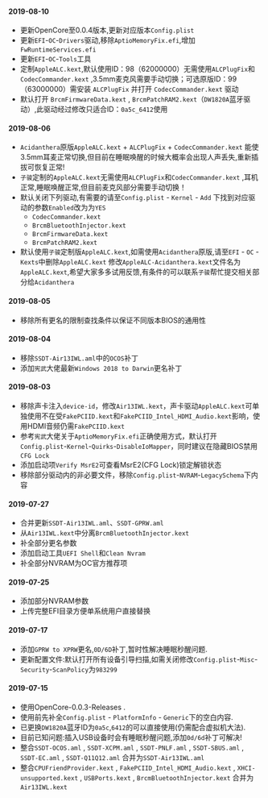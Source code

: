 #### 2019-08-10

+ 更新OpenCore至0.0.4版本,更新对应版本`Config.plist`
+ 更新`EFI`-`OC`-`Drivers`驱动,移除`AptioMemoryFix.efi`,增加`FwRuntimeServices.efi`
+ 更新`EFI`-`OC`-`Tools`工具
+ 定制`AppleALC.kext`,默认使用ID：98（62000000）无需使用`ALCPlugFix`和`CodecCommander.kext` ,3.5mm麦克风需要手动切换；可选原版ID：99（63000000）需安装 `ALCPlugFix` 并打开 `CodecCommander.kext` 驱动
+ 默认打开 `BrcmFirmwareData.kext` , `BrcmPatchRAM2.kext`（`DW1820A`蓝牙驱动）,此驱动经过修改只适合ID：`0a5c_6412`使用

#### 2019-08-06

+ `Acidanthera`原版`AppleALC.kext` + `ALCPlugFix` + `CodecCommander.kext` 能使3.5mm耳麦正常切换,但目前在睡眠唤醒的时候大概率会出现人声丢失,重新插拔可恢复正常!
+ `子骏`定制的`AppleALC.kext`无需使用`ALCPlugFix`和`CodecCommander.kext` ,耳机正常,睡眠唤醒正常,但目前麦克风部分需要手动切换！
+ 默认关闭下列驱动,有需要的请至`Config.plist` - `Kernel` - `Add` 下找到对应驱动的参数`Enabled`改为为`YES`
    + `CodecCommander.kext`
    + `BrcmBluetoothInjector.kext`
    + `BrcmFirmwareData.kext`
    + `BrcmPatchRAM2.kext`
+ 默认使用`子骏`定制版`AppleALC.kext`,如需使用`Acidanthera`原版,请至`EFI` - `OC` - `Kexts`中删除`AppleALC.kext` 修改`AppleALC-Acidanthera.kext`文件名为`AppleALC.kext`,希望大家多多试用反馈,有条件的可以联系`子骏`帮忙提交相关部分给`Acidanthera`

#### 2019-08-05

+ 移除所有更名的限制查找条件以保证不同版本BIOS的通用性

#### 2019-08-04

+ 移除`SSDT-Air13IWL.aml`中的`OCOS`补丁
+ 添加`宪武`大佬最新`Windows 2018 to Darwin`更名补丁

#### 2019-08-03

+ 移除声卡注入`device-id`，修改`Air13IWL.kext`，声卡驱动`AppleALC.kext`可单独使用不在受`FakePCIID.kext`和`FakePCIID_Intel_HDMI_Audio.kext`影响，使用HDMI音频仍需`FakePCIID.kext`
+ 参考`宪武`大佬关于`AptioMemoryFix.efi`正确使用方式，默认打开`Config.plist`-`Kernel`-`Quirks`-`DisableIoMapper`，同时建议在隐藏BIOS禁用`CFG Lock`
+ 添加启动项`Verify MsrE2`可查看MsrE2(CFG Lock)锁定解锁状态
+ 移除部分驱动内的非必要文件，移除`Config.plist`-`NVRAM`-`LegacySchema`下内容

#### 2019-07-27

+ 合并更新`SSDT-Air13IWL.aml`、`SSDT-GPRW.aml`
+ 从`Air13IWL.kext`中分离`BrcmBluetoothInjector.kext `
+ 补全部分更名参数
+ 添加启动工具`UEFI Shell`和`Clean Nvram`
+ 补全部分NVRAM为OC官方推荐项

#### 2019-07-25

+ 添加部分NVRAM参数
+ 上传完整EFI目录方便单系统用户直接替换

#### 2019-07-17

+ 添加`GPRW to XPRW`更名,`0D/6D`补丁,暂时性解决睡眠秒醒问题.
+ 更新配置文件:默认打开所有设备引导扫描,如需关闭修改`Config.plist`-`Misc`-`Security`-`ScanPolicy`为`983299`

#### 2019-07-15
+ 使用OpenCore-0.0.3-Releases .
+ 使用前先补全`Config.plist` - `PlatformInfo` - `Generic`下的空白内容.
+ 已更换`DW1820A`蓝牙ID为`0a5c`,`6412`的可以直接使用(仍需配合虚拟机大法).
+ 目前已知问题:插入USB设备时会有睡眠秒醒问题,添加`0d/6d`补丁可解决!
+ 整合`SSDT-OCOS.aml` , `SSDT-XCPM.aml` , `SSDT-PNLF.aml` , `SSDT-SBUS.aml` , `SSDT-EC.aml` , `SSDT-Q11Q12.aml` 合并为`SSDT-Air13IWL.aml`
+ 整合`CPUFriendProvider.kext` , `FakePCIID_Intel_HDMI_Audio.kext` , `XHCI-unsupported.kext` , `USBPorts.kext` , `BrcmBluetoothInjector.kext` 合并为`Air13IWL.kext`